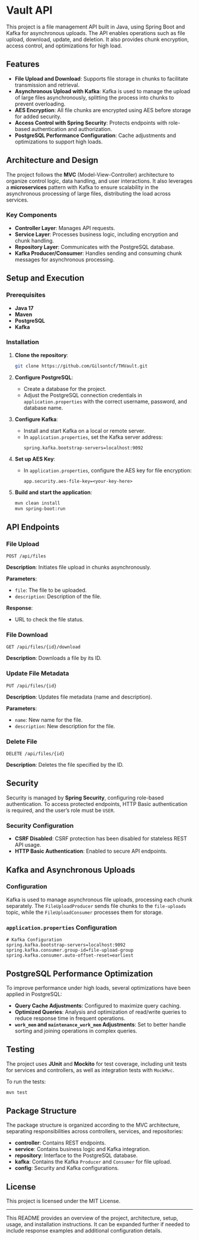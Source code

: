 
# Vault API

This project is a file management API built in Java, using Spring Boot and Kafka for asynchronous uploads. The API enables operations such as file upload, download, update, and deletion. It also provides chunk encryption, access control, and optimizations for high load.

## Features

- **File Upload and Download**: Supports file storage in chunks to facilitate transmission and retrieval.
- **Asynchronous Upload with Kafka**: Kafka is used to manage the upload of large files asynchronously, splitting the process into chunks to prevent overloading.
- **AES Encryption**: All file chunks are encrypted using AES before storage for added security.
- **Access Control with Spring Security**: Protects endpoints with role-based authentication and authorization.
- **PostgreSQL Performance Configuration**: Cache adjustments and optimizations to support high loads.

## Architecture and Design

The project follows the **MVC** (Model-View-Controller) architecture to organize control logic, data handling, and user interactions. It also leverages a **microservices** pattern with Kafka to ensure scalability in the asynchronous processing of large files, distributing the load across services.

### Key Components

- **Controller Layer**: Manages API requests.
- **Service Layer**: Processes business logic, including encryption and chunk handling.
- **Repository Layer**: Communicates with the PostgreSQL database.
- **Kafka Producer/Consumer**: Handles sending and consuming chunk messages for asynchronous processing.

## Setup and Execution

### Prerequisites

- **Java 17**
- **Maven**
- **PostgreSQL**
- **Kafka**

### Installation

1. **Clone the repository**:
   ```bash
   git clone https://github.com/Gilsontcf/THVault.git
   ```

2. **Configure PostgreSQL**:
   - Create a database for the project.
   - Adjust the PostgreSQL connection credentials in `application.properties` with the correct username, password, and database name.

3. **Configure Kafka**:
   - Install and start Kafka on a local or remote server.
   - In `application.properties`, set the Kafka server address:
     ```properties
     spring.kafka.bootstrap-servers=localhost:9092
     ```

4. **Set up AES Key**:
   - In `application.properties`, configure the AES key for file encryption:
     ```properties
     app.security.aes-file-key=<your-key-here>
     ```

5. **Build and start the application**:
   ```bash
   mvn clean install
   mvn spring-boot:run
   ```

## API Endpoints

### File Upload

```http
POST /api/files
```

**Description**: Initiates file upload in chunks asynchronously.

**Parameters**:
- `file`: The file to be uploaded.
- `description`: Description of the file.

**Response**:
- URL to check the file status.

### File Download

```http
GET /api/files/{id}/download
```

**Description**: Downloads a file by its ID.

### Update File Metadata

```http
PUT /api/files/{id}
```

**Description**: Updates file metadata (name and description).

**Parameters**:
- `name`: New name for the file.
- `description`: New description for the file.

### Delete File

```http
DELETE /api/files/{id}
```

**Description**: Deletes the file specified by the ID.

## Security

Security is managed by **Spring Security**, configuring role-based authentication. To access protected endpoints, HTTP Basic authentication is required, and the user’s role must be `USER`.

### Security Configuration

- **CSRF Disabled**: CSRF protection has been disabled for stateless REST API usage.
- **HTTP Basic Authentication**: Enabled to secure API endpoints.

## Kafka and Asynchronous Uploads

### Configuration

Kafka is used to manage asynchronous file uploads, processing each chunk separately. The `FileUploadProducer` sends file chunks to the `file-uploads` topic, while the `FileUploadConsumer` processes them for storage.

### `application.properties` Configuration

```properties
# Kafka Configuration
spring.kafka.bootstrap-servers=localhost:9092
spring.kafka.consumer.group-id=file-upload-group
spring.kafka.consumer.auto-offset-reset=earliest
```

## PostgreSQL Performance Optimization

To improve performance under high loads, several optimizations have been applied in PostgreSQL:

- **Query Cache Adjustments**: Configured to maximize query caching.
- **Optimized Queries**: Analysis and optimization of read/write queries to reduce response time in frequent operations.
- **`work_mem` and `maintenance_work_mem` Adjustments**: Set to better handle sorting and joining operations in complex queries.

## Testing

The project uses **JUnit** and **Mockito** for test coverage, including unit tests for services and controllers, as well as integration tests with `MockMvc`.

To run the tests:

```bash
mvn test
```

## Package Structure

The package structure is organized according to the MVC architecture, separating responsibilities across controllers, services, and repositories:

- **controller**: Contains REST endpoints.
- **service**: Contains business logic and Kafka integration.
- **repository**: Interface to the PostgreSQL database.
- **kafka**: Contains the Kafka `Producer` and `Consumer` for file upload.
- **config**: Security and Kafka configurations.

## License

This project is licensed under the MIT License.

---

This README provides an overview of the project, architecture, setup, usage, and installation instructions. It can be expanded further if needed to include response examples and additional configuration details.
